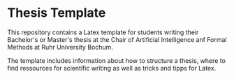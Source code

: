 # Thesis Template

This repository contains a Latex template for students writing their Bachelor's or Master's thesis at the Chair of Artificial Intelligence anf Formal Methods at Ruhr University Bochum.

The template includes information about how to structure a thesis, where to find ressources for scientific writing as well as tricks and tipps for Latex.
